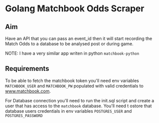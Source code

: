 # Golang Matchbook Odds Scraper

## Aim
Have an API that you can pass an event_id then it will start recording the Match Odds to a database to be analysed post or during game. 

NOTE: I have a very similar app writen in python `matchbook-python`

## Requirements
To be able to fetch the matchbook token you'll need env variables `MATCHBOOK_USER` and `MATCHBOOK_PW` populated with valid credentials to www.matchbook.com.

For Database connection you'll need to run the init.sql script and create a user that has access to the `matchbook` database. You'll need t ostore that database users credentials in env variables `POSTGRES_USER` and `POSTGRES_PASSWORD`
